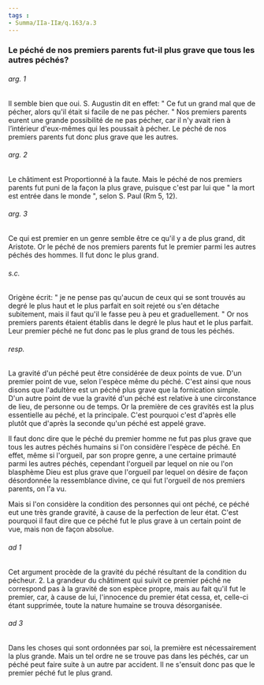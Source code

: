 ```yaml
---
tags : 
- Summa/IIa-IIæ/q.163/a.3
---
```


### Le péché de nos premiers parents fut-il plus grave que tous les autres péchés?

###### arg. 1
Il semble bien que oui. S. Augustin dit en effet: " Ce fut un grand mal que de pécher, alors qu'il était si facile de ne pas pécher. " Nos premiers parents eurent une grande possibilité de ne pas pécher, car il n'y avait rien à l’intérieur d'eux-mêmes qui les poussait à pécher. Le péché de nos premiers parents fut donc plus grave que les autres. 

###### arg. 2
Le châtiment est Proportionné à la faute. Mais le péché de nos premiers parents fut puni de la façon la plus grave, puisque c'est par lui que " la mort est entrée dans le monde ", selon S. Paul (Rm 5, 12). 

###### arg. 3
Ce qui est premier en un genre semble être ce qu'il y a de plus grand, dit Aristote. Or le péché de nos premiers parents fut le premier parmi les autres péchés des hommes. Il fut donc le plus grand. 

###### s.c.
Origène écrit: " je ne pense pas qu'aucun de ceux qui se sont trouvés au degré le plus haut et le plus parfait en soit rejeté ou s'en détache subitement, mais il faut qu'il le fasse peu à peu et graduellement. " Or nos premiers parents étaient établis dans le degré le plus haut et le plus parfait. Leur premier péché ne fut donc pas le plus grand de tous les péchés. 

###### resp.
La gravité d'un péché peut être considérée de deux points de vue. D'un premier point de vue, selon l'espèce même du péché. C'est ainsi que nous disons que l'adultère est un péché plus grave que la fornication simple. D'un autre point de vue la gravité d'un péché est relative à une circonstance de lieu, de personne ou de temps. Or la première de ces gravités est la plus essentielle au péché, et la principale. C'est pourquoi c'est d'après elle plutôt que d'après la seconde qu'un péché est appelé grave. 

Il faut donc dire que le péché du premier homme ne fut pas plus grave que tous les autres péchés humains si l'on considère l'espèce de péché. En effet, même si l'orgueil, par son propre genre, a une certaine primauté parmi les autres péchés, cependant l'orgueil par lequel on nie ou l'on blasphème Dieu est plus grave que l'orgueil par lequel on désire de façon désordonnée la ressemblance divine, ce qui fut l'orgueil de nos premiers parents, on l'a vu. 

Mais si l'on considère la condition des personnes qui ont péché, ce péché eut une très grande gravité, à cause de la perfection de leur état. C'est pourquoi il faut dire que ce péché fut le plus grave à un certain point de vue, mais non de façon absolue. 

###### ad 1
Cet argument procède de la gravité du péché résultant de la condition du pécheur. 2. La grandeur du châtiment qui suivit ce premier péché ne correspond pas à la gravité de son espèce propre, mais au fait qu'il fut le premier, car, à cause de lui, l'innocence du premier état cessa, et, celle-ci étant supprimée, toute la nature humaine se trouva désorganisée. 

###### ad 3
Dans les choses qui sont ordonnées par soi, la première est nécessairement la plus grande. Mais un tel ordre ne se trouve pas dans les péchés, car un péché peut faire suite à un autre par accident. Il ne s'ensuit donc pas que le premier péché fut le plus grand. 

